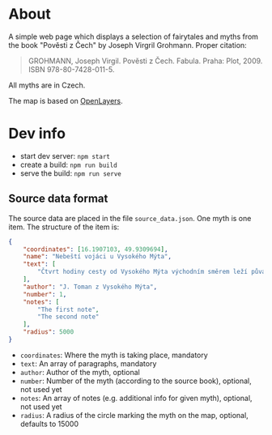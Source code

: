 # About

A simple web page which displays a selection of fairytales and myths from the book "Pověsti z Čech" by Joseph Virgril Grohmann. Proper citation:

> GROHMANN, Joseph Virgil. Pověsti z Čech. Fabula. Praha: Plot, 2009. ISBN 978-80-7428-011-5.

All myths are in Czech.

The map is based on [OpenLayers](https://openlayers.org).

# Dev info

- start dev server: `npm start`
- create a build: `npm run build`
- serve the build: `npm run serve`

## Source data format

The source data are placed in the file `source_data.json`. One myth is one item. The structure of the item is:

```json
{
    "coordinates": [16.1907103, 49.9309694],
    "name": "Nebeští vojáci u Vysokého Mýta",
    "text": [
        "Čtvrt hodiny cesty od Vysokého Mýta východním směrem leží půvabný lesík Dráby. Uprostřed je údolí, kde se prý o štědrovečerní půlnoci zjevují „nebeští vojáci“. Jsou to ohnivé postavy, které tančí za pronikavých zvuků trubek a po několika minutách zmizí."
    ],
    "author": "J. Toman z Vysokého Mýta",
    "number": 1,
    "notes": [
        "The first note",
        "The second note"
    ],
    "radius": 5000
}
```

- `coordinates`: Where the myth is taking place, mandatory
- `text`: An array of paragraphs, mandatory
- `author`: Author of the myth, optional
- `number`: Number of the myth (according to the source book), optional, not used yet
- `notes`: An array of notes (e.g. additional info for given myth), optional, not used yet
- `radius`: A radius of the circle marking the myth on the map, optional, defaults to 15000

